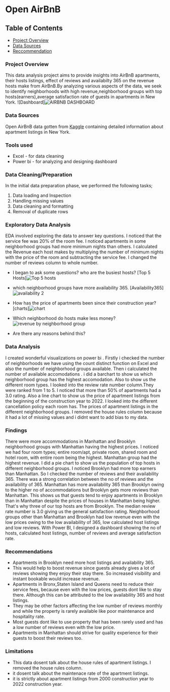 # Open AirBnB


## Table of Contents
- [Project Overview](#ProjectOverview)
- [Data Sources](#DataSources)
- [Reccommendation](#Recommendation)

### Project Overview

This data analysis project aims to provide insights into AirBnB apartments, their hosts listings, effect of reviews and availabilty 365 on the revenue hosts make from AirBnB.By analyzing various aspects of the data, we seek to identify neighborhoods with high revenue,neighborhood groups with top hosts(earners),average satisfaction rate of guests in apartments in New York.
![Dashboard]![AIRBNB DASHBOARD](https://github.com/user-attachments/assets/08a81728-3eed-48ec-bbdd-8774efd32d5f)
 


### Data Sources
Open AirBnB data gotten from [Kaggle](https://www.kaggle.com/arianazmoudeh) containing detailed information about apartment listings in New York.

### Tools used
- Excel - for data cleaning
- Power bi - for analyzing and designing dashboard

### Data Cleaning/Preparation
In the initial data preparation phase, we performed the following tasks;
1. Data loading and Inspection
2. Handling missing values
3. Data cleaning and formatting
4. Removal of duplicate rows

### Exploratory Data Analysis
EDA involved exploring the data to answer key questions. I noticed that the service fee was 20% of the room fee. I noticed apartments in some neighborhood groups had more minimum nights than others. I calculated the Revenue each host makes by multiplying the number of minimum nights with the price of the room and subtracting the service fee. I changed the number of reviews column to whole number.
- I began to ask some questions? who are the busiest hosts? [Top 5 Hosts]![Top 5 hosts](https://github.com/user-attachments/assets/1d888008-c34a-4214-b44b-6a17290a6d0d)
- which neighborhood groups have more availability 365. [Availability365]![availability 2](https://github.com/user-attachments/assets/cfcd497a-bb4b-42d5-86e1-b7ccdf62a41f)
- How has the price of apartments been since their construction year?[charts]![chart](https://github.com/user-attachments/assets/876e30f8-9d8b-41ea-80e0-a69bf9d654df)
- Which neighborhood do hosts make less money?![revenue by neighborhood group](https://github.com/user-attachments/assets/ffeb52e7-758b-424c-a577-43a87fc755ac)

-  Are there any reasons behind this?



   
### Data Analysis
I created wonderful visualizations on power bi . Firstly i checked the number of neighborhoods we have using the count distinct function on Excel and also the number of neighborhood groups available. Then i calculated the number of available accomodations . i did a barchart to show us which neighborhood group has the highest accomodation. Also to show us the different room types. I looked into the review rate number column.They were ranked from 1 to 5. I noticed that more than 50% of apartments had a 3.0 rating. Also a line chart to show us the price of apartment listings from the beginning of the construction year to 2022. I looked into the different cancellation policy each room has. The prices of apartment listings in the different neighborhood groups. I removed the house rules column because it had a lot of missing values and i didnt want to add bias to my data.

### Findings 
There were more accommodations in Manhattan and Brooklyn neighborhood groups with Manhattan having the highest prices. I noticed we had four room types; entire room/apt, private room, shared room and hotel room, with entire room being the highest. Manhattan group had the highest revenue. I did a pie chart to show us the population of top hosts in different neighborhood groups. I noticed Brooklyn had more top earners than Manhattan. So I checked the number of reviews and their availability 365. There was a strong correlation between the no of reviews and the availability of 365. Manhattan has more availability 365 than Brooklyn owing to the higher no of accommodations but Brooklyn gets more reviews than Manhattan. This shows us that guests tend to enjoy apartments in Brooklyn than in Manhattan despite the prices of houses in Manhattan being higher. That's why three of our top hosts are from Brooklyn. The median review rate number is 3.0 giving us the general satisfaction rating. Neighborhood groups other than Manhattan and Brooklyn had low revenue even with the low prices owing to the low availability of 365, low calculated host listings and low reviews. With Power BI, I designed a dashboard showing the no of hosts, calculated host listings, number of reviews and average satisfaction rate.

### Recommendations
- Apartments in Brooklyn need more host listings and availability 365.
- This would help to boost revenue since guests already gives a lot of reviews showing they enjoy their stay there. So increased visibility and instant bookable would increase revenue.
- Apartments in Bronx,Staten Island and Queens need to reduce their service fees, because even with the low prices, guests dont like to stay there. Although this can be attributed  to the low availability 365 and host listings.
- They may be other factors affecting the low number of reviews monthly and while the property is rarely available like poor maintenance and hospitality rate.
- Most guests dont like to use property that has been rarely used and has a low number of reviews even with the low price.
- Apartments in Manhattan should strive for quality experience for their guests to boost their reviews too.

### Limitations
- This data dosent talk about the house rules of apartment listings. I removed the house rules column.
- it dosent talk about the maintenace rate of the apartment listings.
- it is strictly about apartment listings from 2000 construction year to 2022 construction year.










   

